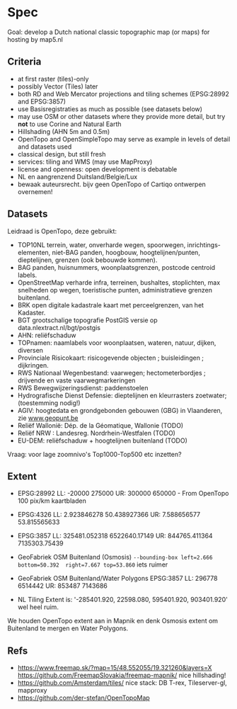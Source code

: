 # Spec

Goal: develop a Dutch national classic topographic map (or maps) for hosting by map5.nl

## Criteria

* at first raster (tiles)-only
* possibly Vector (Tiles) later
* both RD and Web Mercator projections and tiling schemes (EPSG:28992 and EPSG:3857)
* use Basisregistraties as much as possible  (see datasets below)
* may use OSM or other datasets where they provide more detail, but try **not** to use Corine and Natural Earth
* Hillshading (AHN 5m and 0.5m) 
* OpenTopo and OpenSimpleTopo may serve as example in levels of detail and datasets used
* classical design, but still fresh
* services: tiling and WMS (may use MapProxy)
* license and openness: open development is debatable
* NL en aangrenzend Duitsland/Belgie/Lux
* bewaak auteursrecht. bijv geen OpenTopo of Cartiqo ontwerpen overnemen!

## Datasets
 
Leidraad is OpenTopo, deze gebruikt:

* TOP10NL  terrein, water, onverharde wegen, spoorwegen, inrichtings- elementen, niet-BAG panden, hoogbouw, hoogtelijnen/punten, dieptelijnen, grenzen (ook bebouwde kommen).
* BAG  panden, huisnummers, woonplaatsgrenzen, postcode centroid labels.
* OpenStreetMap  verharde infra, terreinen, bushaltes, stoplichten, max snelheden op wegen, toeristische punten, administratieve grenzen buitenland.
* BRK open digitale kadastrale kaart met perceelgrenzen, van het Kadaster.
* BGT grootschalige topografie PostGIS versie op data.nlextract.nl/bgt/postgis
* AHN: reliëfschaduw
* TOPnamen: naamlabels voor woonplaatsen, wateren, natuur, dijken, diversen
* Provinciale Risicokaart: risicogevende objecten ; buisleidingen ; dijkringen.
* RWS Nationaal Wegenbestand: vaarwegen; hectometerbordjes ; drijvende en vaste vaarwegmarkeringen 
* RWS Bewegwijzeringsdienst: paddenstoelen
* Hydrografische Dienst Defensie: dieptelijnen en kleurrasters zoetwater; (toestemming nodig!)
* AGIV: hoogtedata en grondgebonden gebouwen (GBG) in Vlaanderen, zie www.geopunt.be
* Reliëf Wallonië: Dép. de la Géomatique, Wallonie (TODO)
* Reliëf NRW : Landesreg. Nordrhein-Westfalen (TODO)
* EU-DEM: reliëfschaduw + hoogtelijnen buitenland (TODO)
 
Vraag: voor lage zoomnivo's Top1000-Top500 etc inzetten?

## Extent

- EPSG:28992 LL: -20000 275000  UR: 300000 650000  - From OpenTopo 100 pix/km kaartbladen
- EPSG:4326  LL: 2.923846278 50.438927366  UR: 7.588656577	53.815565633    
- EPSG:3857 LL: 325481.052318 6522640.17149 UR: 844765.411364 7135303.75439
- GeoFabriek OSM Buitenland (Osmosis) `--bounding-box left=2.666 bottom=50.392  right=7.667 top=53.860`  iets ruimer
- GeoFabriek OSM Buitenland/Water Polygons EPSG:3857 LL: 296778 6514442  UR: 853487 7143686

- NL Tiling Extent is: '-285401.920, 22598.080, 595401.920, 903401.920' wel heel ruim.

We houden OpenTopo extent aan in Mapnik en denk Osmosis extent om Buitenland te mergen en Water Polygons. 

## Refs
* https://www.freemap.sk/?map=15/48.552055/19.321260&layers=X  https://github.com/FreemapSlovakia/freemap-mapnik/ nice hillshading!
* https://github.com/Amsterdam/tiles/ nice stack: DB T-rex, Tileserver-gl, mapproxy
* https://github.com/der-stefan/OpenTopoMap


